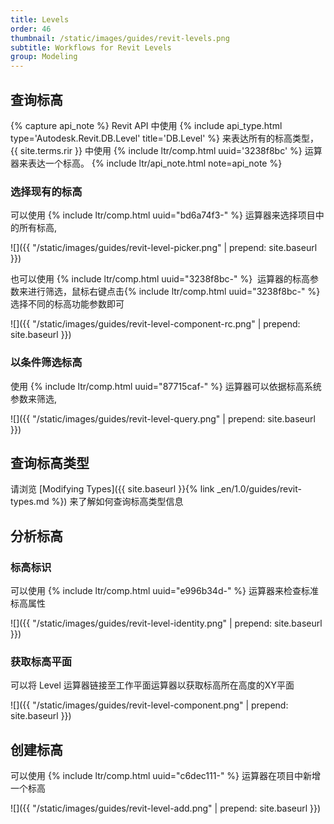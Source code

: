 ```yaml
---
title: Levels
order: 46
thumbnail: /static/images/guides/revit-levels.png
subtitle: Workflows for Revit Levels
group: Modeling
---
```


## 查询标高

{% capture api_note %}
Revit API 中使用 {% include api_type.html type='Autodesk.Revit.DB.Level' title='DB.Level' %} 来表达所有的标高类型，{{ site.terms.rir }} 中使用 {% include ltr/comp.html uuid='3238f8bc' %} 运算器来表达一个标高。
{% include ltr/api_note.html note=api_note %}

### 选择现有的标高

可以使用 {% include ltr/comp.html uuid="bd6a74f3-" %} 运算器来选择项目中的所有标高,

![]({{ "/static/images/guides/revit-level-picker.png" | prepend: site.baseurl }})

也可以使用 {% include ltr/comp.html uuid="3238f8bc-" %}  运算器的标高参数来进行筛选，鼠标右键点击{% include ltr/comp.html uuid="3238f8bc-" %}选择不同的标高功能参数即可

![]({{ "/static/images/guides/revit-level-component-rc.png" | prepend: site.baseurl }})

### 以条件筛选标高

使用 {% include ltr/comp.html uuid="87715caf-" %} 运算器可以依据标高系统参数来筛选,

![]({{ "/static/images/guides/revit-level-query.png" | prepend: site.baseurl }})

## 查询标高类型

请浏览 [Modifying Types]({{ site.baseurl }}{% link _en/1.0/guides/revit-types.md %}) 来了解如何查询标高类型信息

## 分析标高

### 标高标识

可以使用 {% include ltr/comp.html uuid="e996b34d-" %} 运算器来检查标准标高属性

![]({{ "/static/images/guides/revit-level-identity.png" | prepend: site.baseurl }})

### 获取标高平面

可以将 Level 运算器链接至工作平面运算器以获取标高所在高度的XY平面

![]({{ "/static/images/guides/revit-level-component.png" | prepend: site.baseurl }})

## 创建标高

可以使用 {% include ltr/comp.html uuid="c6dec111-" %} 运算器在项目中新增一个标高

![]({{ "/static/images/guides/revit-level-add.png" | prepend: site.baseurl }})
